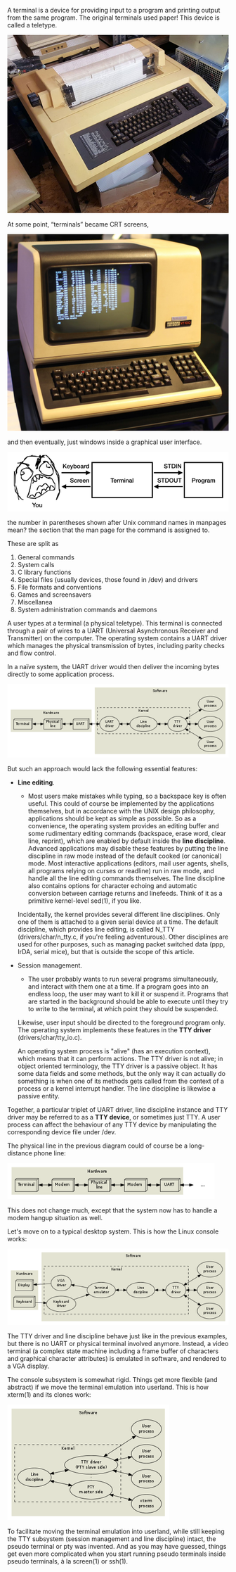 
A terminal is a device for providing input to a program and printing output from the same program. The original terminals used paper! This device is called a teletype.


![](https://raw.githubusercontent.com/justinjiajia/img/master/personalwiki/teletype.jpg)

At some point, “terminals” became CRT screens,

![](https://raw.githubusercontent.com/justinjiajia/img/master/personalwiki/DEC_VT100_terminal.jpg)

and then eventually, just windows inside a graphical user interface.



![](https://raw.githubusercontent.com/justinjiajia/img/master/personalwiki/Terminal1.png)

the number in parentheses shown after Unix command names in manpages mean?
the section that the man page for the command is assigned to.

These are split as

1. General commands
2. System calls
3. C library functions
4. Special files (usually devices, those found in /dev) and drivers
5. File formats and conventions
6. Games and screensavers
7. Miscellanea
8. System administration commands and daemons




A user types at a terminal (a physical teletype). This terminal is connected through a pair of wires to a UART (Universal Asynchronous Receiver and Transmitter) on the computer. The operating system contains a UART driver which manages the physical transmission of bytes, including parity checks and flow control.

In a naïve system, the UART driver would then deliver the incoming bytes directly to some application process.


![](https://raw.githubusercontent.com/justinjiajia/img/master/personalwiki/tty_case1.png)



But such an approach would lack the following essential features:

- **Line editing**.

    - Most users make mistakes while typing, so a backspace key is often useful. This could of course be implemented by the applications themselves, but in accordance with the UNIX design philosophy, applications should be kept as simple as possible. So as a convenience, the operating system provides an editing buffer and some rudimentary editing commands (backspace, erase word, clear line, reprint), which are enabled by default inside the **line discipline**. Advanced applications may disable these features by putting the line discipline in raw mode instead of the default cooked (or canonical) mode. Most interactive applications (editors, mail user agents, shells, all programs relying on curses or readline) run in raw mode, and handle all the line editing commands themselves. The line discipline also contains options for character echoing and automatic conversion between carriage returns and linefeeds. Think of it as a primitive kernel-level sed(1), if you like.

    Incidentally, the kernel provides several different line disciplines. Only one of them is attached to a given serial device at a time. The default discipline, which provides line editing, is called N_TTY (drivers/char/n_tty.c, if you're feeling adventurous). Other disciplines are used for other purposes, such as managing packet switched data (ppp, IrDA, serial mice), but that is outside the scope of this article.



- Session management.

    - The user probably wants to run several programs simultaneously, and interact with them one at a time. If a program goes into an endless loop, the user may want to kill it or suspend it. Programs that are started in the background should be able to execute until they try to write to the terminal, at which point they should be suspended.

    Likewise, user input should be directed to the foreground program only. The operating system implements these features in the **TTY driver** (drivers/char/tty_io.c).

    An operating system process is "alive" (has an execution context), which means that it can perform actions. The TTY driver is not alive; in object oriented terminology, the TTY driver is a passive object. It has some data fields and some methods, but the only way it can actually do something is when one of its methods gets called from the context of a process or a kernel interrupt handler. The line discipline is likewise a passive entity.

Together, a particular triplet of UART driver, line discipline instance and TTY driver may be referred to as a **TTY device**, or sometimes just TTY. A user process can affect the behaviour of any TTY device by manipulating the corresponding device file under /dev.



The physical line in the previous diagram could of course be a long-distance phone line:


![](https://raw.githubusercontent.com/justinjiajia/img/master/personalwiki/tty_case2.png)


This does not change much, except that the system now has to handle a modem hangup situation as well.

Let's move on to a typical desktop system. This is how the Linux console works:


![](https://raw.githubusercontent.com/justinjiajia/img/master/personalwiki/tty_case3.png)

The TTY driver and line discipline behave just like in the previous examples, but there is no UART or physical terminal involved anymore. Instead, a video terminal (a complex state machine including a frame buffer of characters and graphical character attributes) is emulated in software, and rendered to a VGA display.

The console subsystem is somewhat rigid. Things get more flexible (and abstract) if we move the terminal emulation into userland. This is how xterm(1) and its clones work:

![](https://raw.githubusercontent.com/justinjiajia/img/master/personalwiki/tty_case4.png)

To facilitate moving the terminal emulation into userland, while still keeping the TTY subsystem (session management and line discipline) intact, the pseudo terminal or pty was invented. And as you may have guessed, things get even more complicated when you start running pseudo terminals inside pseudo terminals, à la screen(1) or ssh(1).
